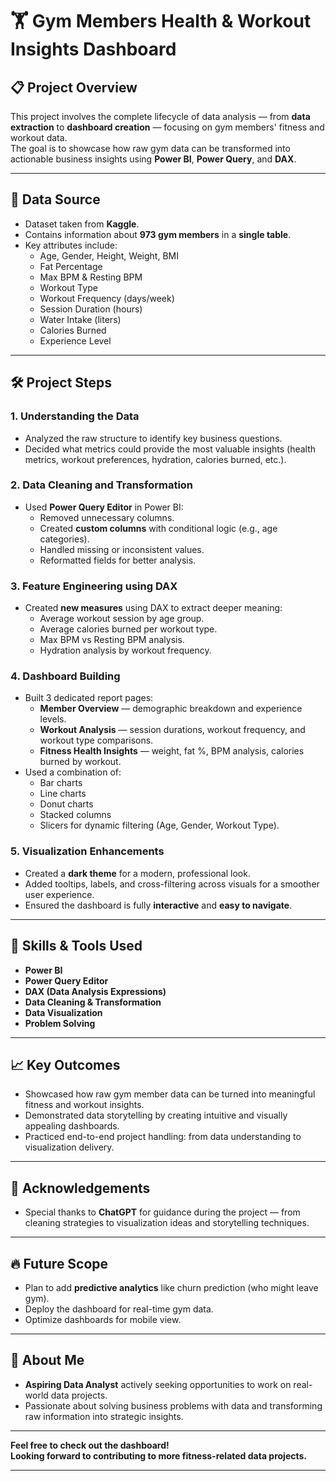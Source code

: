 # 🏋️ Gym Members Health & Workout Insights Dashboard

## 📋 Project Overview
This project involves the complete lifecycle of data analysis — from **data extraction** to **dashboard creation** — focusing on gym members' fitness and workout data.  
The goal is to showcase how raw gym data can be transformed into actionable business insights using **Power BI**, **Power Query**, and **DAX**.

---

## 📂 Data Source
- Dataset taken from **Kaggle**.
- Contains information about **973 gym members** in a **single table**.
- Key attributes include:  
  - Age, Gender, Height, Weight, BMI
  - Fat Percentage
  - Max BPM & Resting BPM
  - Workout Type
  - Workout Frequency (days/week)
  - Session Duration (hours)
  - Water Intake (liters)
  - Calories Burned
  - Experience Level
  
---

## 🛠️ Project Steps

### 1. Understanding the Data
- Analyzed the raw structure to identify key business questions.
- Decided what metrics could provide the most valuable insights (health metrics, workout preferences, hydration, calories burned, etc.).

### 2. Data Cleaning and Transformation
- Used **Power Query Editor** in Power BI:
  - Removed unnecessary columns.
  - Created **custom columns** with conditional logic (e.g., age categories).
  - Handled missing or inconsistent values.
  - Reformatted fields for better analysis.

### 3. Feature Engineering using DAX
- Created **new measures** using DAX to extract deeper meaning:
  - Average workout session by age group.
  - Average calories burned per workout type.
  - Max BPM vs Resting BPM analysis.
  - Hydration analysis by workout frequency.

### 4. Dashboard Building
- Built 3 dedicated report pages:
  - **Member Overview** — demographic breakdown and experience levels.
  - **Workout Analysis** — session durations, workout frequency, and workout type comparisons.
  - **Fitness Health Insights** — weight, fat %, BPM analysis, calories burned by workout.
- Used a combination of:
  - Bar charts
  - Line charts
  - Donut charts
  - Stacked columns
  - Slicers for dynamic filtering (Age, Gender, Workout Type).

### 5. Visualization Enhancements
- Created a **dark theme** for a modern, professional look.
- Added tooltips, labels, and cross-filtering across visuals for a smoother user experience.
- Ensured the dashboard is fully **interactive** and **easy to navigate**.

---

## 🚀 Skills & Tools Used
- **Power BI**
- **Power Query Editor**
- **DAX (Data Analysis Expressions)**
- **Data Cleaning & Transformation**
- **Data Visualization**
- **Problem Solving**

---

## 📈 Key Outcomes
- Showcased how raw gym member data can be turned into meaningful fitness and workout insights.
- Demonstrated data storytelling by creating intuitive and visually appealing dashboards.
- Practiced end-to-end project handling: from data understanding to visualization delivery.

---

## 🙌 Acknowledgements
- Special thanks to **ChatGPT** for guidance during the project — from cleaning strategies to visualization ideas and storytelling techniques.

---

## 🔥 Future Scope
- Plan to add **predictive analytics** like churn prediction (who might leave gym).
- Deploy the dashboard for real-time gym data.
- Optimize dashboards for mobile view.

---

## 🎯 About Me
- **Aspiring Data Analyst** actively seeking opportunities to work on real-world data projects.
- Passionate about solving business problems with data and transforming raw information into strategic insights.

---

**Feel free to check out the dashboard!**  
**Looking forward to contributing to more fitness-related data projects.**

---
